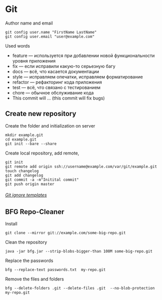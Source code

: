 # Git
Author name and email
```
git config user.name "FirstName LastName"
git config user.email "user@example.com"
```

Used words
* feature — используется при добавлении новой функциональности уровня приложения
* fix — если исправили какую-то серьезную багу
* docs — всё, что касается документации
* style — исправляем опечатки, исправляем форматирование
* refactor — рефакторинг кода приложения
* test — всё, что связано с тестированием
* chore — обычное обслуживание кода
* This commit will ... (this commit will fix bugs)

## Create new repository
Create the folder and initialization on server
```
mkdir example.git
cd example.git
git init --bare --share
```

Create local repository, add remote,
```
git init
git remote add origin ssh://username@example.com/var/git/example.git
touch changelog
git add changelog
git commit -a -m"Initital commit"
git push origin master
```

###### [Git ignore templates](https://github.com/github/gitignore)

## BFG Repo-Cleaner
Install
```
git clone --mirror git://example.com/some-big-repo.git
```

Clean the repository
```
java -jar bfg.jar --strip-blobs-bigger-than 100M some-big-repo.git
```

Replace the passwords
```
bfg --replace-text passwords.txt  my-repo.git
```
Remove the files and folders
```
bfg --delete-folders .git --delete-files .git  --no-blob-protection  my-repo.git
```
